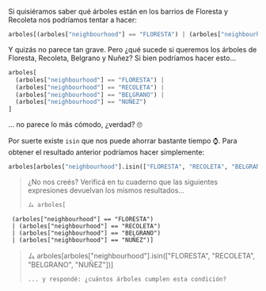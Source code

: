 Si quisiéramos saber qué árboles están en los barrios de Floresta y Recoleta nos podríamos tentar a hacer: 

```python
arboles[(arboles["neighbourhood"] == "FLORESTA") | (arboles["neighbourhood"] == "RECOLETA")]
```

Y quizás no parece tan grave. Pero ¿qué sucede si queremos los árboles de Floresta, Recoleta, Belgrano y Nuñez? Si bien podríamos hacer esto…

```python
arboles[
  (arboles["neighbourhood"] == "FLORESTA") | 
  (arboles["neighbourhood"] == "RECOLETA") | 
  (arboles["neighbourhood"] == "BELGRANO") | 
  (arboles["neighbourhood"] == "NUÑEZ")
]
```

... no parece lo más cómodo, ¿verdad? 🙄

Por suerte existe `isin` que nos puede ahorrar bastante tiempo ⌚. Para obtener el resultado anterior podríamos hacer simplemente:

```python
arboles[arboles["neighbourhood"].isin(["FLORESTA", "RECOLETA", "BELGRANO", "NUÑEZ"])]
```

> ¿No nos creés? Verificá en tu cuaderno que las siguientes expresiones devuelvan los mismos resultados…
>
> ```python
> ム arboles[
     (arboles["neighbourhood"] == "FLORESTA") 
     | (arboles["neighbourhood"] == "RECOLETA") 
     | (arboles["neighbourhood"] == "BELGRANO")
     | (arboles["neighbourhood"] == "NUÑEZ")]
> ム  arboles[arboles["neighbourhood"].isin(["FLORESTA", "RECOLETA", "BELGRANO", "NUÑEZ"])]
> ```
> ... y respondé: ¿cuántos árboles cumplen esta condición? 
